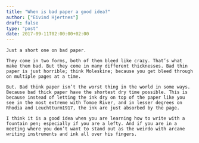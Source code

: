 ```yaml
---
title: "When is bad paper a good idea?"
author: ["Eivind Hjertnes"]
draft: false
type: "post"
date: 2017-09-11T02:00:00+02:00
---
```


<div class="HTML">
  <div></div>

<p>

</div>

```text
Just a short one on bad paper.
```

<div class="HTML">
  <div></div>

</p>

</div>

<div class="HTML">
  <div></div>

<p>

</div>

```text
They come in two forms, both of them bleed like crazy. That’s what make them bad. But they come in many different thicknesses. Bad thin paper is just horrible; think Moleskine; because you get bleed through on multiple pages at a time.
```

<div class="HTML">
  <div></div>

</p>

</div>

<div class="HTML">
  <div></div>

<p>

</div>

```text
But. Bad think paper isn’t the worst thing in the world in some ways. Because bad thick paper have the shortest dry time possible. This is because instead of letting the ink dry on top of the paper like you see in the most extreme with Tomoe River, and in lesser degrees on Rhodia and Leuchtturm1917, the ink are just absorbed by the page.
```

<div class="HTML">
  <div></div>

</p>

</div>

<div class="HTML">
  <div></div>

<p>

</div>

```text
I think it is a good idea when you are learning how to write with a fountain pen; especially if you are a lefty. And if you are in a meeting where you don’t want to stand out as the weirdo with arcane writing instruments and ink all over his fingers.
```

<div class="HTML">
  <div></div>

</p>

</div>
